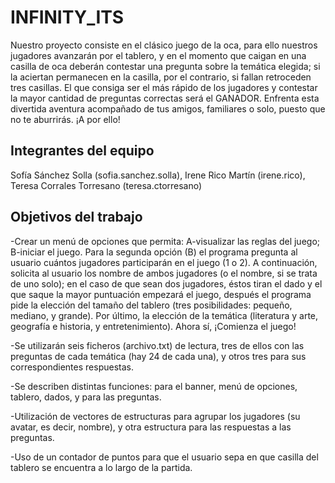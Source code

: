 # INFINITY_ITS

Nuestro proyecto consiste en el clásico juego de la oca, para ello nuestros jugadores avanzarán por el tablero, y en el momento que caigan en una casilla de oca deberán contestar una pregunta sobre la temática elegida; si la aciertan permanecen en la casilla, por el contrario, si fallan retroceden tres casillas. El que consiga ser el más rápido de los jugadores y contestar la mayor cantidad de preguntas correctas será el GANADOR. Enfrenta esta divertida aventura acompañado de tus amigos, familiares o solo, puesto que no te aburrirás. ¡A por ello!

## Integrantes del equipo

Sofía Sánchez Solla (sofia.sanchez.solla), Irene Rico Martín (irene.rico), Teresa Corrales Torresano (teresa.ctorresano)

## Objetivos del trabajo

-Crear un menú de opciones que permita: A-visualizar las reglas del juego; B-iniciar el juego. Para la segunda opción (B) el programa pregunta al usuario cuántos jugadores participarán en el juego (1 o 2). A continuación, solicita al usuario los nombre de ambos jugadores (o el nombre, si se trata de uno solo); en el caso de que sean dos jugadores, éstos tiran el dado y el que saque la mayor puntuación empezará el juego, después el programa pide la elección del tamaño del tablero (tres posibilidades: pequeño, mediano, y grande). Por último, la elección de la temática (literatura y arte, geografía e historia, y entretenimiento). Ahora sí, ¡Comienza el juego!

-Se utilizarán seis ficheros (archivo.txt) de lectura, tres de ellos con las preguntas de cada temática (hay 24 de cada una), y otros tres para sus correspondientes respuestas.

-Se describen distintas funciones: para el banner, menú de opciones, tablero, dados, y para las preguntas.

-Utilización de vectores de estructuras para agrupar los jugadores (su avatar, es decir, nombre), y otra estructura para las respuestas a las preguntas.

-Uso de un contador de puntos para que el usuario sepa en que casilla del tablero se encuentra a lo largo de la partida.
